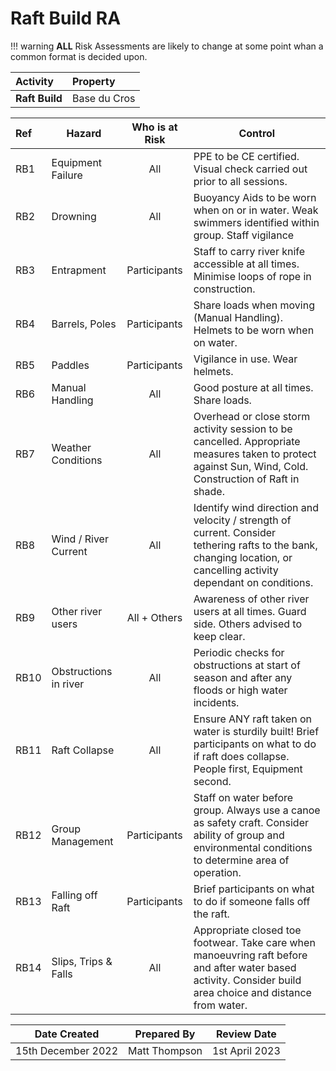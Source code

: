 # Raft Build RA

!!! warning
    **ALL** Risk Assessments are likely to change at some point whan a common format is decided upon.

| **Activity**   | **Property** |
|:-------------- |:------------ |
| **Raft Build** | Base du Cros | 

| **Ref** | **Hazard**            | **Who is at Risk** | **Control**                                                                                                                                                          |
|:------- | --------------------- |:------------------:| -------------------------------------------------------------------------------------------------------------------------------------------------------------------- |
| RB1     | Equipment Failure     |        All         | PPE to be CE certified. Visual check carried out prior to all sessions.                                                                                              |
| RB2     | Drowning              |        All         | Buoyancy Aids to be worn when on or in water. Weak swimmers identified within group. Staff vigilance                                                                 |
| RB3     | Entrapment            |    Participants    | Staff to carry river knife accessible at all times. Minimise loops of rope in construction.                                                                          |
| RB4     | Barrels, Poles        |    Participants    | Share loads when moving (Manual Handling). Helmets to be worn when on water.                                                                                         |
| RB5     | Paddles               |    Participants    | Vigilance in use. Wear helmets.                                                                                                                                      |
| RB6     | Manual Handling       |        All         | Good posture at all times. Share loads.                                                                                                                              |
| RB7     | Weather Conditions    |        All         | Overhead or close storm activity session to be cancelled. Appropriate measures taken to protect against Sun, Wind, Cold. Construction of Raft in shade.              |
| RB8     | Wind / River Current  |        All         | Identify wind direction and velocity / strength of current. Consider tethering rafts to the bank, changing location, or cancelling activity dependant on conditions. |
| RB9     | Other river users     |    All + Others    | Awareness of other river users at all times. Guard side. Others advised to keep clear.                                                                               |
| RB10    | Obstructions in river |        All         | Periodic checks for obstructions at start of season and after any floods or high water incidents.                                                                    |
| RB11    | Raft Collapse         |        All         | Ensure ANY raft taken on water is sturdily built! Brief participants on what to do if raft does collapse. People first, Equipment second.                            |
| RB12    | Group Management      |    Participants    | Staff on water before group. Always use a canoe as safety craft. Consider ability of group and environmental conditions to determine area of operation.              |
| RB13    | Falling off Raft      |    Participants    | Brief participants on what to do if someone falls off the raft.                                                                                                      |
| RB14    | Slips, Trips & Falls  |        All         | Appropriate closed toe footwear. Take care when manoeuvring raft before and after water based activity. Consider build area choice and distance from water.          | 

| **Date Created**   | **Prepared By** | **Review Date** |
| ------------------ | --------------- | --------------- |
| 15th December 2022 | Matt Thompson   | 1st April 2023 | 